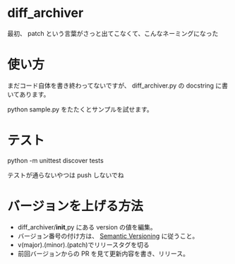 # diff_archiver

最初、 patch という言葉がさっと出てこなくて、こんなネーミングになった

# 使い方

まだコード自体を書き終わってないですが、 diff_archiver.py の docstring に書いてあります。

python sample.py をたたくとサンプルを試せます。

# テスト

python -m unittest discover tests

テストが通らないやつは push しないでね

# バージョンを上げる方法

- diff_archiver/**init**,py にある version の値を編集。
- バージョン番号の付け方は、 [Semantic Versioning](https://semver.org/) に従うこと。
- v(major).(minor).(patch)でリリースタグを切る
- 前回バージョンからの PR を見て更新内容を書き、リリース。
